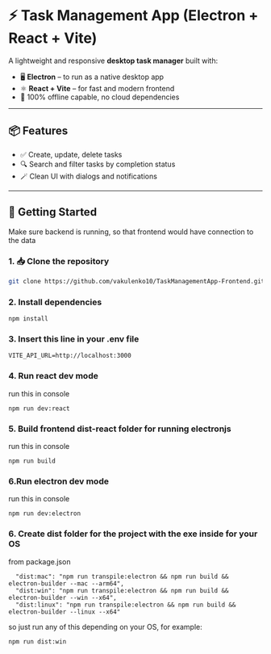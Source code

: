 # ⚡ Task Management App (Electron + React + Vite)

A lightweight and responsive **desktop task manager** built with:

- 🖥️ **Electron** – to run as a native desktop app  
- ⚛️ **React + Vite** – for fast and modern frontend
- 🚀 100% offline capable, no cloud dependencies

---

## 📦 Features

- ✅ Create, update, delete tasks
- 🔍 Search and filter tasks by completion status
- 🪄 Clean UI with dialogs and notifications

---

## 🚀 Getting Started
Make sure backend is running, so that frontend would have connection to the data

### 1. 📥 Clone the repository

```bash
git clone https://github.com/vakulenko10/TaskManagementApp-Frontend.git .

```


### 2. Install dependencies
```
npm install
```

### 3. Insert this line in your .env file
```
VITE_API_URL=http://localhost:3000
```

### 4. Run react dev mode
run this in console
```
npm run dev:react
```
### 5. Build frontend dist-react folder for running electronjs 
run this in console
```
npm run build
```
### 6.Run electron dev mode
run this in console
```
npm run dev:electron
```
### 6. Create dist folder for the project with the exe inside for your OS
from package.json
```
  "dist:mac": "npm run transpile:electron && npm run build && electron-builder --mac --arm64",
  "dist:win": "npm run transpile:electron && npm run build && electron-builder --win --x64",
  "dist:linux": "npm run transpile:electron && npm run build && electron-builder --linux --x64"
```
so just run any of this depending on your OS, for example:
```
npm run dist:win
```
